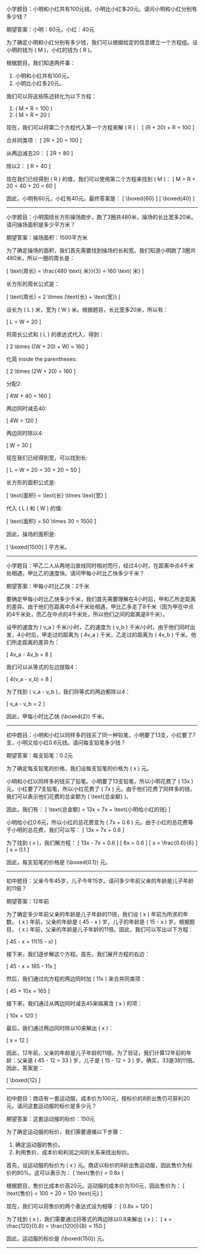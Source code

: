 小学题目：小明和小红共有100元钱，小明比小红多20元。请问小明和小红分别有多少钱？

期望答案：小明：60元，小红：40元

为了确定小明和小红分别有多少钱，我们可以根据给定的信息建立一个方程组。设小明的钱为 \( M \)，小红的钱为 \( R \)。

根据题目，我们知道两件事：
1. 小明和小红共有100元。
2. 小明比小红多20元。

我们可以将这些陈述转化为以下方程：
1. \( M + R = 100 \)
2. \( M = R + 20 \)

现在，我们可以将第二个方程代入第一个方程来解 \( R \)：
\[
(R + 20) + R = 100
\]

合并同类项：
\[
2R + 20 = 100
\]

从两边减去20：
\[
2R = 80
\]

除以2：
\[
R = 40
\]

现在我们已经得到 \( R \) 的值，我们可以使用第二个方程来找到 \( M \)：
\[
M = R + 20 = 40 + 20 = 60
\]

因此，小明有60元，小红有40元。最终答案是：
\[
\boxed{60}
\]
\[
\boxed{40}
\]

---

小学题目：小明围绕长方形操场跑步，跑了3圈共480米，操场的长比宽多20米。请问操场面积是多少平方米？

期望答案：操场面积：1500平方米

为了确定操场的面积，我们首先需要找到操场的长和宽。我们知道小明跑了3圈共480米，所以一圈的周长是：

\[
\text{周长} = \frac{480 \text{ 米}}{3} = 160 \text{ 米}
\]

长方形的周长公式是：

\[
\text{周长} = 2 \times (\text{长} + \text{宽})
\]

设长为 \( L \) 米，宽为 \( W \) 米。根据题目，长比宽多20米，所以有：

\[
L = W + 20
\]

将周长公式和 \( L \) 的表达式代入，得到：

\[
2 \times ((W + 20) + W) = 160
\]

化简 inside the parentheses:

\[
2 \times (2W + 20) = 160
\]

分配2:

\[
4W + 40 = 160
\]

两边同时减去40:

\[
4W = 120
\]

两边同时除以4:

\[
W = 30
\]

现在我们已经得到宽，可以找到长:

\[
L = W + 20 = 30 + 20 = 50
\]

长方形的面积公式是:

\[
\text{面积} = \text{长} \times \text{宽}
\]

代入 \( L \) 和 \( W \) 的值:

\[
\text{面积} = 50 \times 30 = 1500
\]

因此，操场的面积是:

\[
\boxed{1500}
\] 平方米。

---

小学题目：甲乙二人从两地沿直线同时相对而行，经过4小时，在距离中点4千米处相遇，甲比乙的速度快。请问甲每小时比乙快多少千米？

期望答案：甲每小时比乙快：2千米

要确定甲每小时比乙快多少千米，我们首先需要理解在4小时后，甲和乙所走距离的差异。由于他们在距离中点4千米处相遇，甲比乙多走了8千米（因为甲在中点的4千米处，而乙在中点的4千米处，所以他们之间的距离是8千米）。

设甲的速度为 \( v_a \) 千米/小时，乙的速度为 \( v_b \) 千米/小时。由于他们同时出发，4小时后，甲走过的距离为 \( 4v_a \) 千米，乙走过的距离为 \( 4v_b \) 千米。他们所走距离的差异为：

\[ 4v_a - 4v_b = 8 \]

我们可以从等式的左边提取4：

\[ 4(v_a - v_b) = 8 \]

为了找到 \( v_a - v_b \)，我们将等式的两边都除以4：

\[ v_a - v_b = 2 \]

因此，甲每小时比乙快 \(\boxed{2}\) 千米。

---

初中题目：小明和小红以同样多的钱买了同一种铅笔，小明要了13支，小红要了7支，小明又给小红0.6元钱。请问每支铅笔多少钱？

期望答案：每支铅笔：0.2元

为了确定每支铅笔的价格，我们设每支铅笔的价格为 \( x \) 元。

小明和小红以同样多的钱买了铅笔。小明要了13支铅笔，所以小明花费了 \( 13x \) 元。小红要了7支铅笔，所以小红花费了 \( 7x \) 元。由于他们花费了同样多的钱，我们可以表示他们花费的总金额为 \( \text{总金额} \)。

因此，我们有：
\[ \text{总金额} = 13x = 7x + \text{小明给小红的钱} \]

小明给小红0.6元，所以小红的总花费变为 \( 7x + 0.6 \) 元。由于小红的总花费等于小明的总花费，我们可以写：
\[ 13x = 7x + 0.6 \]

为了找到 \( x \)，我们解方程：
\[ 13x - 7x = 0.6 \]
\[ 6x = 0.6 \]
\[ x = \frac{0.6}{6} \]
\[ x = 0.1 \]

因此，每支铅笔的价格是 \(\boxed{0.1}\) 元。

---

初中题目：父亲今年45岁，儿子今年15岁。请问多少年前父亲的年龄是儿子年龄的11倍？

期望答案：12年前

为了确定多少年前父亲的年龄是儿子年龄的11倍，我们设 \( x \) 年前为所求的年数。 \( x \) 年前，父亲的年龄是 \( 45 - x \) 岁，儿子的年龄是 \( 15 - x \) 岁。根据题目， \( x \) 年前，父亲的年龄是儿子年龄的11倍。因此，我们可以写出以下方程：

\[ 45 - x = 11(15 - x) \]

接下来，我们逐步解这个方程。首先，我们展开方程的右边：

\[ 45 - x = 165 - 11x \]

然后，我们通过向方程的两边同时加 \( 11x \) 来合并同类项：

\[ 45 + 10x = 165 \]

接下来，我们通过从两边同时减去45来隔离含 \( x \) 的项：

\[ 10x = 120 \]

最后，我们通过两边同时除以10来解出 \( x \)：

\[ x = 12 \]

因此，12年前，父亲的年龄是儿子年龄的11倍。为了验证，我们计算12年前的年龄：父亲是 \( 45 - 12 = 33 \) 岁，儿子是 \( 15 - 12 = 3 \) 岁。确实，33是3的11倍。因此，答案是：

\[ \boxed{12} \]

---

初中题目：商店有一套运动服，成本价为100元，按标价的8折出售仍可获利20元。请问这套运动服的标价是多少元？

期望答案：这套运动服的标价：150元

为了确定运动服的标价，我们需要遵循以下步骤：

1. 确定运动服的售价。
2. 利用售价、成本价和利润之间的关系来找出标价。

首先，设运动服的标价为 \( x \) 元。商店以标价的8折出售运动服，因此售价为标价的80%。这可以表示为：
\[
\text{售价} = 0.8x
\]

根据题目，售价比成本价高20元。运动服的成本价为100元，因此售价为：
\[
\text{售价} = 100 + 20 = 120 \text{元}
\]

现在，我们可以将售价的两个表达式设为相等：
\[
0.8x = 120
\]

为了找到 \( x \)，我们需要通过将等式的两边除以0.8来解出 \( x \)：
\[
x = \frac{120}{0.8} = \frac{1200}{8} = 150
\]

因此，运动服的标价是 \(\boxed{150}\) 元。

---

